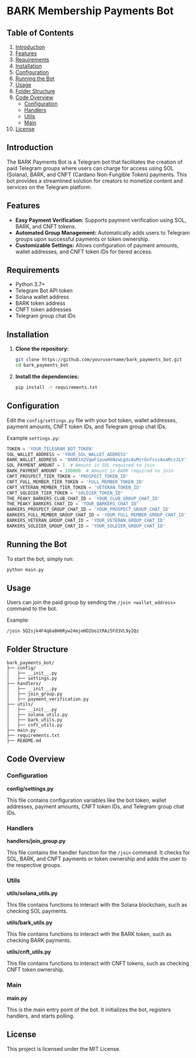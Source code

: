 # BARK Membership Payments Bot

## Table of Contents

1. [Introduction](#introduction)
2. [Features](#features)
3. [Requirements](#requirements)
4. [Installation](#installation)
5. [Configuration](#configuration)
6. [Running the Bot](#running-the-bot)
7. [Usage](#usage)
8. [Folder Structure](#folder-structure)
9. [Code Overview](#code-overview)
    - [Configuration](#configuration)
    - [Handlers](#handlers)
    - [Utils](#utils)
    - [Main](#main)
10. [License](#license)

## Introduction

The BARK Payments Bot is a Telegram bot that facilitates the creation of paid Telegram groups where users can charge for access using SOL (Solana), BARK, and CNFT (Cardano Non-Fungible Token) payments. This bot provides a streamlined solution for creators to monetize content and services on the Telegram platform.

## Features

- **Easy Payment Verification:** Supports payment verification using SOL, BARK, and CNFT tokens.
- **Automated Group Management:** Automatically adds users to Telegram groups upon successful payments or token ownership.
- **Customizable Settings:** Allows configuration of payment amounts, wallet addresses, and CNFT token IDs for tiered access.

## Requirements

- Python 3.7+
- Telegram Bot API token
- Solana wallet address
- BARK token address
- CNFT token addresses
- Telegram group chat IDs

## Installation

1. **Clone the repository:**

    ```sh
    git clone https://github.com/yourusername/bark_payments_bot.git
    cd bark_payments_bot
    ```

2. **Install the dependencies:**

    ```sh
    pip install -r requirements.txt
    ```

## Configuration

Edit the `config/settings.py` file with your bot token, wallet addresses, payment amounts, CNFT token IDs, and Telegram group chat IDs.

Example `settings.py`:

```python
TOKEN = 'YOUR_TELEGRAM_BOT_TOKEN'
SOL_WALLET_ADDRESS = 'YOUR_SOL_WALLET_ADDRESS'
BARK_WALLET_ADDRESS = 'BARK1X2VgwF1auwH6NzwLgXcAuMzrGnfsssAxaMczJLV'
SOL_PAYMENT_AMOUNT = 1  # Amount in SOL required to join
BARK_PAYMENT_AMOUNT = 100000  # Amount in BARK required to join
CNFT_PROSPECT_TIER_TOKEN = 'PROSPECT_TOKEN_ID'
CNFT_FULL_MEMBER_TIER_TOKEN = 'FULL_MEMBER_TOKEN_ID'
CNFT_VETERAN_MEMBER_TIER_TOKEN = 'VETERAN_TOKEN_ID'
CNFT_SOLDIER_TIER_TOKEN = 'SOLDIER_TOKEN_ID'
THE_PEAKY_BARKERS_CLUB_CHAT_ID = 'YOUR_CLUB_GROUP_CHAT_ID'
THE_PEAKY_BARKERS_CHAT_ID = 'YOUR_BARKERS_CHAT_ID'
BARKERS_PROSPECT_GROUP_CHAT_ID = 'YOUR_PROSPECT_GROUP_CHAT_ID'
BARKERS_FULL_MEMBER_GROUP_CHAT_ID = 'YOUR_FULL_MEMBER_GROUP_CHAT_ID'
BARKERS_VETERAN_GROUP_CHAT_ID = 'YOUR_VETERAN_GROUP_CHAT_ID'
BARKERS_SOLDIER_GROUP_CHAT_ID = 'YOUR_SOLDIER_GROUP_CHAT_ID'
```

## Running the Bot

To start the bot, simply run:

```sh
python main.py
```

## Usage

Users can join the paid group by sending the `/join <wallet_address>` command to the bot.

Example:

```
/join 5Q2sjk4F4q6a8H6Ryw24mjeHD2Uo1tRAz5Fd3VL9y2Qz
```

## Folder Structure

```
bark_payments_bot/
├── config/
│   ├── __init__.py
│   ├── settings.py
├── handlers/
│   ├── __init__.py
│   ├── join_group.py
│   ├── payment_verification.py
├── utils/
│   ├── __init__.py
│   ├── solana_utils.py
│   ├── bark_utils.py
│   ├── cnft_utils.py
├── main.py
├── requirements.txt
├── README.md
```

## Code Overview

### Configuration

**config/settings.py**

This file contains configuration variables like the bot token, wallet addresses, payment amounts, CNFT token IDs, and Telegram group chat IDs.

### Handlers

**handlers/join_group.py**

This file contains the handler function for the `/join` command. It checks for SOL, BARK, and CNFT payments or token ownership and adds the user to the respective groups.

### Utils

**utils/solana_utils.py**

This file contains functions to interact with the Solana blockchain, such as checking SOL payments.

**utils/bark_utils.py**

This file contains functions to interact with the BARK token, such as checking BARK payments.

**utils/cnft_utils.py**

This file contains functions to interact with CNFT tokens, such as checking CNFT token ownership.

### Main

**main.py**

This is the main entry point of the bot. It initializes the bot, registers handlers, and starts polling.

## License

This project is licensed under the MIT License.